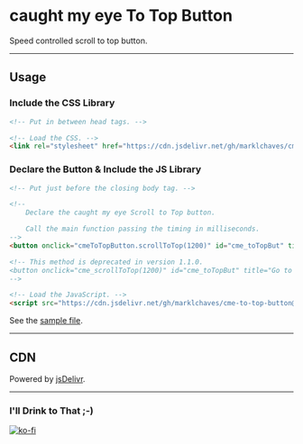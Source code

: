 # caught my eye To Top Button

Speed controlled scroll to top button.

---

## Usage

### Include the CSS Library

```html
<!-- Put in between head tags. -->

<!-- Load the CSS. -->
<link rel="stylesheet" href="https://cdn.jsdelivr.net/gh/marklchaves/cme-to-top-button@1.1.0/dist/cme-to-top-button.min.css">
```

### Declare the Button &amp; Include the JS Library

```html
<!-- Put just before the closing body tag. -->

<!-- 
    Declare the caught my eye Scroll to Top button. 

    Call the main function passing the timing in milliseconds.
-->
<button onclick="cmeToTopButton.scrollToTop(1200)" id="cme_toTopBut" title="Go to top">&#8593;</button>

<!-- This method is deprecated in version 1.1.0. 
<button onclick="cme_scrollToTop(1200)" id="cme_toTopBut" title="Go to top">&#8593;</button>
-->

<!-- Load the JavaScript. -->
<script src="https://cdn.jsdelivr.net/gh/marklchaves/cme-to-top-button@1.1.0/dist/cme-to-top-button.min.js"></script>
```

See the [sample file](index.html).

---

## CDN

Powered by [jsDelivr](https://www.jsdelivr.com/).

---

### I'll Drink to That ;-)

[![ko-fi](https://www.ko-fi.com/img/githubbutton_sm.svg)](https://ko-fi.com/D1D7YARD)
